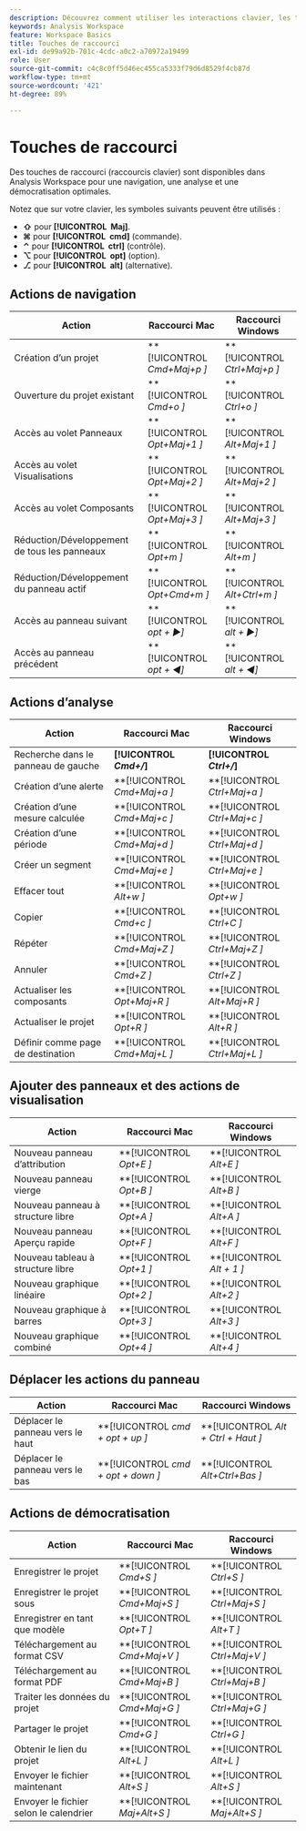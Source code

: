 ```yaml
---
description: Découvrez comment utiliser les interactions clavier, les touches de raccourci et les comportements de point-et-clic disponibles dans Analysis Workspace.
keywords: Analysis Workspace
feature: Workspace Basics
title: Touches de raccourci
exl-id: de99a92b-701c-4cdc-a0c2-a70972a19499
role: User
source-git-commit: c4c8c0ff5d46ec455ca5333f79d6d8529f4cb87d
workflow-type: tm+mt
source-wordcount: '421'
ht-degree: 89%

---
```


# Touches de raccourci

Des touches de raccourci (raccourcis clavier) sont disponibles dans Analysis Workspace pour une navigation, une analyse et une démocratisation optimales.

Notez que sur votre clavier, les symboles suivants peuvent être utilisés :

- **⇧** pour **[!UICONTROL **&#x200B; Maj &#x200B;**]**.
- **⌘** pour **[!UICONTROL **&#x200B; cmd &#x200B;**]** (commande).
- **⌃** pour **[!UICONTROL **&#x200B; ctrl &#x200B;**]** (contrôle).
- **⌥** pour **[!UICONTROL **&#x200B; opt &#x200B;**]** (option).
- **⎇** pour **[!UICONTROL **&#x200B; alt &#x200B;**]** (alternative).

## Actions de navigation

| Action | Raccourci Mac | Raccourci Windows |
| --- | --- | --- | 
| Création d’un projet | **[!UICONTROL *Cmd+Maj+p *]** | **[!UICONTROL *Ctrl+Maj+p *]** |
| Ouverture du projet existant | **[!UICONTROL *Cmd+o *]** | **[!UICONTROL *Ctrl+o *]** |
| Accès au volet Panneaux | **[!UICONTROL *Opt+Maj+1 *]** | **[!UICONTROL *Alt+Maj+1 *]** |
| Accès au volet Visualisations | **[!UICONTROL *Opt+Maj+2 *]** | **[!UICONTROL *Alt+Maj+2 *]** |
| Accès au volet Composants | **[!UICONTROL *Opt+Maj+3 *]** | **[!UICONTROL *Alt+Maj+3 *]** |
| Réduction/Développement de tous les panneaux | **[!UICONTROL *Opt+m *]** | **[!UICONTROL *Alt+m *]** |
| Réduction/Développement du panneau actif | **[!UICONTROL *Opt+Cmd+m *]** | **[!UICONTROL *Alt+Ctrl+m *]** |
| Accès au panneau suivant | **[!UICONTROL *opt *+ ▶︎]** | **[!UICONTROL *alt *+ ▶︎]** |
| Accès au panneau précédent | **[!UICONTROL *opt *+ ◀︎]** | **[!UICONTROL *alt *+ ◀︎]** |

## Actions d’analyse

| Action | Raccourci Mac | Raccourci Windows |
| --- | --- | --- | 
| Recherche dans le panneau de gauche | **[!UICONTROL *Cmd+/*]** | **[!UICONTROL *Ctrl+/*]** |
| Création d’une alerte | **[!UICONTROL *Cmd+Maj+a *]** | **[!UICONTROL *Ctrl+Maj+a *]** |
| Création d’une mesure calculée | **[!UICONTROL *Cmd+Maj+c *]** | **[!UICONTROL *Ctrl+Maj+c *]** |
| Création d’une période | **[!UICONTROL *Cmd+Maj+d *]** | **[!UICONTROL *Ctrl+Maj+d *]** |
| Créer un segment | **[!UICONTROL *Cmd+Maj+e *]** | **[!UICONTROL *Ctrl+Maj+e *]** |
| Effacer tout | **[!UICONTROL *Alt+w *]** | **[!UICONTROL *Opt+w *]** |
| Copier | **[!UICONTROL *Cmd+c *]** | **[!UICONTROL *Ctrl+C *]** |
| Répéter | **[!UICONTROL *Cmd+Maj+Z *]** | **[!UICONTROL *Ctrl+Maj+Z *]** |
| Annuler | **[!UICONTROL *Cmd+Z *]** | **[!UICONTROL *Ctrl+Z *]** |
| Actualiser les composants | **[!UICONTROL *Opt+Maj+R *]** | **[!UICONTROL *Alt+Maj+R *]** |
| Actualiser le projet | **[!UICONTROL *Opt+R *]** | **[!UICONTROL *Alt+R *]** |
| Définir comme page de destination | **[!UICONTROL *Cmd+Maj+L *]** | **[!UICONTROL *Ctrl+Maj+L *]** |

## Ajouter des panneaux et des actions de visualisation

| Action | Raccourci Mac | Raccourci Windows |
| --- | --- | --- | 
| Nouveau panneau d’attribution | **[!UICONTROL *Opt+E *]** | **[!UICONTROL *Alt+E *]** |
| Nouveau panneau vierge | **[!UICONTROL *Opt+B *]** | **[!UICONTROL *Alt+B *]** |
| Nouveau panneau à structure libre | **[!UICONTROL *Opt+A *]** | **[!UICONTROL *Alt+A *]** |
| Nouveau panneau Aperçu rapide | **[!UICONTROL *Opt+F *]** | **[!UICONTROL *Alt+F *]** |
| Nouveau tableau à structure libre | **[!UICONTROL *Opt+1 *]** | **[!UICONTROL *Alt + 1 *]** |
| Nouveau graphique linéaire | **[!UICONTROL *Opt+2 *]** | **[!UICONTROL *Alt+2 *]** |
| Nouveau graphique à barres | **[!UICONTROL *Opt+3 *]** | **[!UICONTROL *Alt+3 *]** |
| Nouveau graphique combiné | **[!UICONTROL *Opt+4 *]** | **[!UICONTROL *Alt+4 *]** |

## Déplacer les actions du panneau

| Action | Raccourci Mac | Raccourci Windows |
| --- | --- | --- | 
| Déplacer le panneau vers le haut | **[!UICONTROL *cmd + opt + up *]** | **[!UICONTROL *Alt + Ctrl + Haut *]** |
| Déplacer le panneau vers le bas | **[!UICONTROL *cmd + opt + down *]** | **[!UICONTROL *Alt+Ctrl+Bas *]** |

## Actions de démocratisation

| Action | Raccourci Mac | Raccourci Windows |
| --- | --- | --- | 
| Enregistrer le projet | **[!UICONTROL *Cmd+S *]** | **[!UICONTROL *Ctrl+S *]** |
| Enregistrer le projet sous | **[!UICONTROL *Cmd+Maj+S *]** | **[!UICONTROL *Ctrl+Maj+S *]** |
| Enregistrer en tant que modèle | **[!UICONTROL *Opt+T *]** | **[!UICONTROL *Alt+T *]** |
| Téléchargement au format CSV | **[!UICONTROL *Cmd+Maj+V *]** | **[!UICONTROL *Ctrl+Maj+V *]** |
| Téléchargement au format PDF | **[!UICONTROL *Cmd+Maj+B *]** | **[!UICONTROL *Ctrl+Maj+B *]** |
| Traiter les données du projet | **[!UICONTROL *Cmd+Maj+G *]** | **[!UICONTROL *Ctrl+Maj+G *]** |
| Partager le projet | **[!UICONTROL *Cmd+G *]** | **[!UICONTROL *Ctrl+G *]** |
| Obtenir le lien du projet | **[!UICONTROL *Alt+L *]** | **[!UICONTROL *Alt+L *]** |
| Envoyer le fichier maintenant | **[!UICONTROL *Alt+S *]** | **[!UICONTROL *Alt+S *]** |
| Envoyer le fichier selon le calendrier | **[!UICONTROL *Maj+Alt+S *]** | **[!UICONTROL *Maj+Alt+S *]** |
